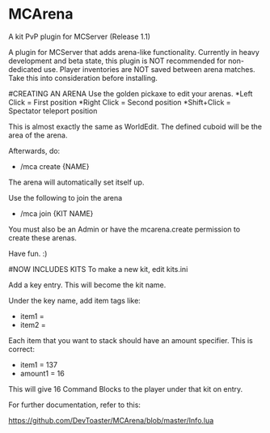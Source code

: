 # MCArena
A kit PvP plugin for MCServer (Release 1.1)

A plugin for MCServer that adds arena-like functionality.
Currently in heavy development and beta state, this plugin is NOT recommended for non-dedicated use.
Player inventories are NOT saved between arena matches.  Take this into consideration before installing.

#CREATING AN ARENA
Use the golden pickaxe to edit your arenas.
  *Left Click = First position
  *Right Click = Second position
  *Shift+Click = Spectator teleport position

This is almost exactly the same as WorldEdit.
The defined cuboid will be the area of the arena.

Afterwards, do:
* /mca create {NAME}

The arena will automatically set itself up.

Use the following to join the arena
* /mca join {KIT NAME}

You must also be an Admin or have the mcarena.create permission to create these arenas.

Have fun.  :)

#NOW INCLUDES KITS
To make a new kit, edit kits.ini

Add a key entry.  This will become the kit name.

Under the key name, add item tags like:

* item1 = <some item>
* item2 = <another item>

Each item that you want to stack should have an amount specifier.  This is correct:

* item1 = 137
* amount1 = 16

This will give 16 Command Blocks to the player under that kit on entry.

For further documentation, refer to this:  

https://github.com/DevToaster/MCArena/blob/master/Info.lua
